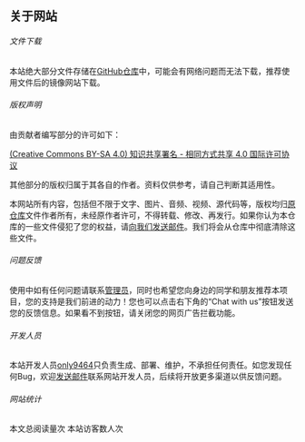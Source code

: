 ## 关于网站

###### 文件下载

本站绝大部分文件存储在[GitHub仓库](https://github.com/HEUOpenResource/heu-icicles)中，可能会有网络问题而无法下载，推荐使用文件后的镜像网站下载。

###### 版权声明

由贡献者编写部分的许可如下：

[(Creative Commons BY-SA 4.0) 知识共享署名 - 相同方式共享 4.0 国际许可协议](https://creativecommons.org/licenses/by-nc-sa/4.0/deed.zh)

其他部分的版权归属于其各自的作者。资料仅供参考，请自己判断其适用性。

本网站所有内容，包括但不限于文字、图片、音频、视频、源代码等，版权均归[原仓库](https://github.com/HEUOpenResource/heu-icicles)文件作者所有，未经原作者许可，不得转载、修改、再发行。如果你认为本仓库的一些文件侵犯了您的权益，请[向我们发送邮件](mailto://hdxin2002@gmail.com)。我们将会从仓库中彻底清除这些文件。

###### 问题反馈

使用中如有任何问题请联系[管理员](mailto://hdxin2002@gmail.com)，同时也希望您向身边的同学和朋友推荐本项目，您的支持是我们前进的动力！您也可以点击右下角的“Chat with us”按钮发送您的反馈信息。如果看不到按钮，请关闭您的网页广告拦截功能。

###### 开发人员

本站开发人员[only9464](https://github.com/only9464)只负责生成、部署、维护，不承担任何责任。如您发现任何Bug，欢迎[发送邮件](mailto://sky9464@qq.com)联系网站开发人员，后续将开放更多渠道以供反馈问题。

###### 网站统计
<span id="busuanzi_container_page_pv">本文总阅读量<span id="busuanzi_value_page_pv"></span>次</span>
<span id="busuanzi_container_site_uv">本站访客数<span id="busuanzi_value_site_uv"></span>人次</span>

<script defer src="https://analytics.heu.us.kg/tracker.min.js" data-website-id="哈尔滨工程大学课程攻略共享计划"></script>
<!-- <script src="https://code.tidio.co/cxznnwqpscdvdmtboln0dgrtgrmixd5j.js" async></script> -->
